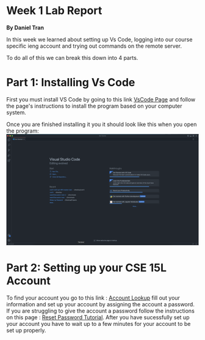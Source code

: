 # Week 1 Lab Report
**By Daniel Tran**

In this week we learned about setting up Vs Code, logging into our course specific ieng account and trying out commands on the remote server.

To do all of this we can break this down into 4 parts.

# Part 1: Installing Vs Code
First you must install VS Code by going to this link [VsCode Page](https://code.visualstudio.com) and follow the page's instructions to install the program based on your computer system.

Once you are finished installing it you it should look like this when you open the program:
![Image](/images/vsCode.png)

# Part 2: Setting up your CSE 15L Account
To find your account you go to this link : [Account Lookup](https://sdacs.ucsd.edu/~icc/index.php) fill out your information and set up your account by assigning the account a password. If you are struggling to give the account a password follow the instructions on this page : [Reset Password Tutorial](https://docs.google.com/document/d/1hs7CyQeh-MdUfM9uv99i8tqfneos6Y8bDU0uhn1wqho/edit).
After you have sucessfully set up your account you have to wait up to a few minutes for your account to be set up properly.
